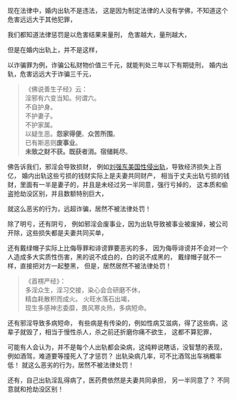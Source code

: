 现在法律中，婚内出轨不是违法，
这是因为制定法律的人没有学佛，不知道这个危害远远大于其他犯罪，

我们都知道法律惩罚是以危害结果来量刑，
危害越大，量刑越大，

但是在婚内出轨上，并不是这样，

以诈骗罪为例，诈骗公私财物价值三千元，就能判处三年以下有期徒刑，
婚内出轨，危害远远大于诈骗三千元，

> 《佛说善生子经》云：  
> 淫邪有六变当知。何谓六。  
> 不自护身。  
> 不护妻子。  
> 不护家属。  
> 以疑生恶。**怨家得便**。**众苦所围**。  
> 已有斯恶则**废事业**。  
> **未致之财不获。既获者消。宿储耗尽**。

佛告诉我们，邪淫会导致损财，
例如[刘强东美国性侵出轨](https://www.kancloud.cn/luojiangtao/foshuoxinwen/2629199)，导致经济损失上百亿，
婚内出轨这些亏损的钱财实际上是夫妻共同财产，
相当于丈夫出轨亏损的钱财，里面有一半是妻子的，并且是未经过另一半同意，强行亏掉的，
这本质和偷盗抢劫没区别，并且数额特别巨大，

就这么恶劣的行为，远超诈骗，居然不被法律处罚！

除了明亏，还有阴亏，
例如邪淫会废事业，因为出轨导致被事业被废掉，被公司开除，这些损失都是夫妻共同买单，

还有戴绿帽子实际上比侮辱罪和诽谤罪要恶劣的多，
因为侮辱诽谤并不会对一个人造成多大实质性伤害，黑的说不成白的，白的说不成黑的，
戴绿帽子就不一样，直接把对方一起整黑，
但是，居然居然不被法律处罚！

> 《首楞严经》：  
> 多淫众生，淫习交接，染心会合研磨不休，  
> 精血耗散积而成火。 火旺水落石出竭，  
> 现生多感神志委靡，畏风寒炎热，多病短命。

还有邪淫导致多病短命，
有些病是有传染的，例如性病艾滋病，得了这些病，这辈子就毁了，相当于慢性杀人，杀之前还折磨你痛不欲生，
这都不算犯罪，

可能有人会认为，并不是每个人出轨都会染病，这纯粹说瞎话，没智慧的表现，
例如酒驾，难道要等撞死人了才惩罚？
出轨染病几率，可不比酒驾出车祸概率低！
就这么恶劣的行为，居然不被法律处罚！

还有，自己出轨淫乱得病了，医药费依然是夫妻共同承担，
另一半同意了？
不同意就和抢劫没区别！




